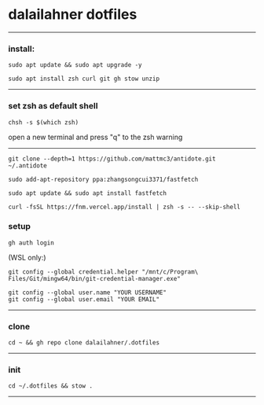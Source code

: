 # dalailahner dotfiles

---

### install:

```Shell
sudo apt update && sudo apt upgrade -y
```

```Shell
sudo apt install zsh curl git gh stow unzip
```

---

### set zsh as default shell
```Shell
chsh -s $(which zsh)
```

open a new terminal and press "q" to the zsh warning

---

```Shell
git clone --depth=1 https://github.com/mattmc3/antidote.git ~/.antidote
```

```Shell
sudo add-apt-repository ppa:zhangsongcui3371/fastfetch
```

```Shell
sudo apt update && sudo apt install fastfetch
```

```Shell
curl -fsSL https://fnm.vercel.app/install | zsh -s -- --skip-shell
```

### setup

```Shell
gh auth login
```

(WSL only:)

```Shell
git config --global credential.helper "/mnt/c/Program\ Files/Git/mingw64/bin/git-credential-manager.exe"
```

```Shell
git config --global user.name "YOUR USERNAME"
git config --global user.email "YOUR EMAIL"
```

---

### clone

```Shell
cd ~ && gh repo clone dalailahner/.dotfiles
```

---

### init

```Shell
cd ~/.dotfiles && stow .
```

---
